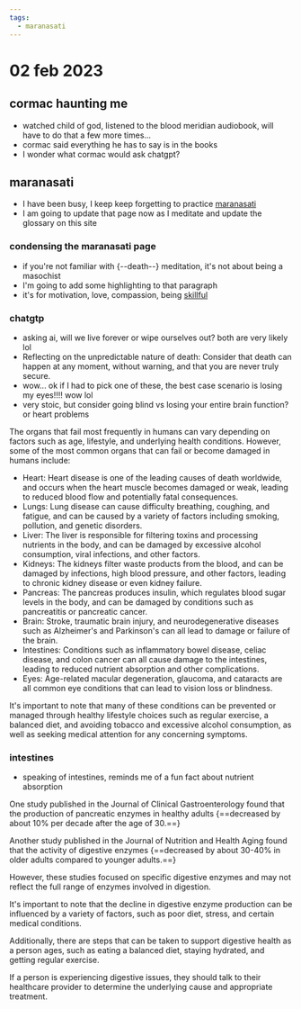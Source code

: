 ```yaml
---
tags:
  - maranasati 
---
```

# 02 feb 2023

## cormac haunting me

- watched child of god, listened to the blood meridian audiobook, will have to do that a few more times...
- cormac said everything he has to say is in the books
- I wonder what cormac would ask chatgpt?

## maranasati

- I have been busy, I keep keep forgetting to practice [maranasati](../maranasati.md)
- I am going to update that page now as I meditate and update the glossary on this site

### condensing the maranasati page

- if you're not familiar with {--death--} meditation, it's not about being a masochist
- I'm going to add some highlighting to that paragraph
- it's for motivation, love, compassion, being [skillful](../karma.md)

### chatgtp

- asking ai, will we live forever or wipe ourselves out? both are very likely lol
- Reflecting on the unpredictable nature of death: Consider that death can happen at any moment, without warning, and that you are never truly secure.
- wow... ok if I had to pick one of these, the best case scenario is losing my eyes!!!! wow lol
- very stoic, but consider going blind vs losing your entire brain function?  or heart problems

The organs that fail most frequently in humans can vary depending on factors such as age, lifestyle, and underlying health conditions. However, some of the most common organs that can fail or become damaged in humans include:

- Heart: Heart disease is one of the leading causes of death worldwide, and occurs when the heart muscle becomes damaged or weak, leading to reduced blood flow and potentially fatal consequences.
- Lungs: Lung disease can cause difficulty breathing, coughing, and fatigue, and can be caused by a variety of factors including smoking, pollution, and genetic disorders.
- Liver: The liver is responsible for filtering toxins and processing nutrients in the body, and can be damaged by excessive alcohol consumption, viral infections, and other factors.
- Kidneys: The kidneys filter waste products from the blood, and can be damaged by infections, high blood pressure, and other factors, leading to chronic kidney disease or even kidney failure.
- Pancreas: The pancreas produces insulin, which regulates blood sugar levels in the body, and can be damaged by conditions such as pancreatitis or pancreatic cancer.
- Brain: Stroke, traumatic brain injury, and neurodegenerative diseases such as Alzheimer's and Parkinson's can all lead to damage or failure of the brain.
- Intestines: Conditions such as inflammatory bowel disease, celiac disease, and colon cancer can all cause damage to the intestines, leading to reduced nutrient absorption and other complications.
- Eyes: Age-related macular degeneration, glaucoma, and cataracts are all common eye conditions that can lead to vision loss or blindness.

It's important to note that many of these conditions can be prevented or managed through healthy lifestyle choices such as regular exercise, a balanced diet, and avoiding tobacco and excessive alcohol consumption, as well as seeking medical attention for any concerning symptoms.

### intestines

- speaking of intestines, reminds me of a fun fact about nutrient absorption

One study published in the Journal of Clinical Gastroenterology found that the production of pancreatic enzymes in healthy adults {==decreased by about 10% per decade after the age of 30.==}

Another study published in the Journal of Nutrition and Health Aging found that the activity of digestive enzymes {==decreased by about 30-40% in older adults compared to younger adults.==}

However, these studies focused on specific digestive enzymes and may not reflect the full range of enzymes involved in digestion.

It's important to note that the decline in digestive enzyme production can be influenced by a variety of factors, such as poor diet, stress, and certain medical conditions.

Additionally, there are steps that can be taken to support digestive health as a person ages, such as eating a balanced diet, staying hydrated, and getting regular exercise.

If a person is experiencing digestive issues, they should talk to their healthcare provider to determine the underlying cause and appropriate treatment.
